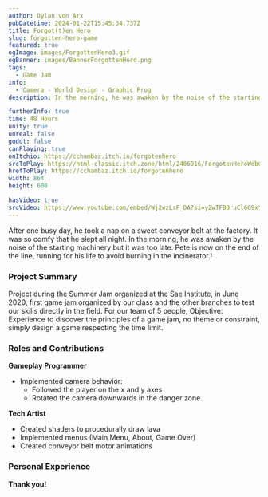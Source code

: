 ```yaml
---
author: Dylan von Arx
pubDatetime: 2024-01-22T15:45:34.737Z
title: Forgot(t)en Hero
slug: forgotten-hero-game
featured: true
ogImage: images/ForgottenHero3.gif
ogBanner: images/BannerForgottenHero.png
tags:
  - Game Jam
info:
  - Camera - World Design - Graphic Prog
description: In the morning, he was awaken by the noise of the starting machinery but it was too late. Pete is now on the end of the line, running for his life to avoid burning in the incinerator.

furtherInfo: true
time: 48 Hours
unity: true
unreal: false
godot: false
canPlaying: true
onItchio: https://cchambaz.itch.io/forgotenhero
srcToPlay: https://html-classic.itch.zone/html/2406916/ForgotenHeroWebGL/index.html
hrefToPlay: https://cchambaz.itch.io/forgotenhero
width: 864
height: 600

hasVideo: true
srcVideo: https://www.youtube.com/embed/Wj2wzLsF_DA?si=yZwTFBOruCl6G9xY
---
```


After one busy day, he took a nap on a sweet conveyor belt at the factory. It was so comfy that he slept all night. In the morning, he was awaken by the noise of the starting machinery but it was too late. Pete is now on the end of the line, running for his life to avoid burning in the incinerator.!

<h3 class="post-title">Project Summary</h3>
Project during the Summer Jam organized at the Sae Institute, in June 2020, first game jam organized by our class and the other branches to test our skills directly in the field. For our team of 5 people, Objective: Experience to discover the principles of a game jam, no theme or constraint, simply design a game respecting the time limit.

<h3 class="post-title">Roles and Contributions</h3>

<b>Gameplay Programmer </b>

- Implemented camera behavior:
  - Followed the player on the x and y axes
  - Rotated the camera downwards in the danger zone

<b>Tech Artist</b>

- Created shaders to procedurally draw lava
- Implemented menus (Main Menu, About, Game Over)
- Created conveyor belt motor animations

<h3 class="post-title">Personal Experience</h3>

<b>Thank you!</b>
